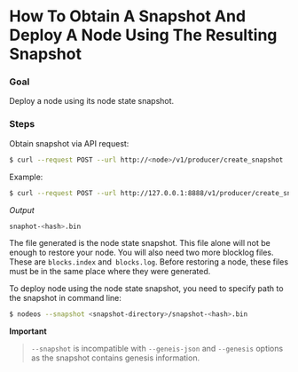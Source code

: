 # How To Obtain A Snapshot And Deploy A Node Using The Resulting Snapshot

### Goal
Deploy a node using its node state snapshot.

### Steps

Obtain snapshot via API request:
```sh
$ curl --request POST --url http://<node>/v1/producer/create_snapshot
```
Example:
```sh
$ curl --request POST --url http://127.0.0.1:8888/v1/producer/create_snapshot
```

*Output*
```sh
snaphot-<hash>.bin
```

The file generated is the node state snapshot. This file alone will not be enough to restore your node. You will also need two more blocklog files. These are `blocks.index` and` blocks.log`. Before restoring a node, these files must be in the same place where they were generated.  

To deploy node using the node state snapshot, you need to specify path to the snapshot in command line:
```sh
$ nodeos --snapshot <snapshot-directory>/snapshot-<hash>.bin
```
**Important**  
> `--snapshot` is incompatible with `--geneis-json` and `--genesis` options as the snapshot contains genesis information.
